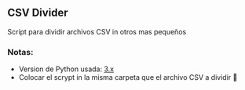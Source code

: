 ## CSV Divider
Script para dividir archivos CSV in otros mas pequeños

### Notas:
* Version de Python usada: [3.x](https://www.python.org/downloads/)
* Colocar el scrypt in la misma carpeta que el archivo CSV a dividir :file_folder:

